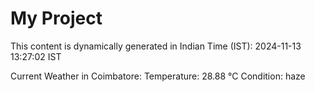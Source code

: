 # My Project

This content is dynamically generated in Indian Time (IST): 2024-11-13 13:27:02 IST


Current Weather in Coimbatore:
Temperature: 28.88 °C
Condition: haze

